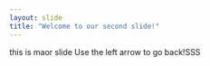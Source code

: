 ```yaml
---
layout: slide
title: "Welcome to our second slide!"
---
```

this is maor slide 
Use the left arrow to go back!SSS